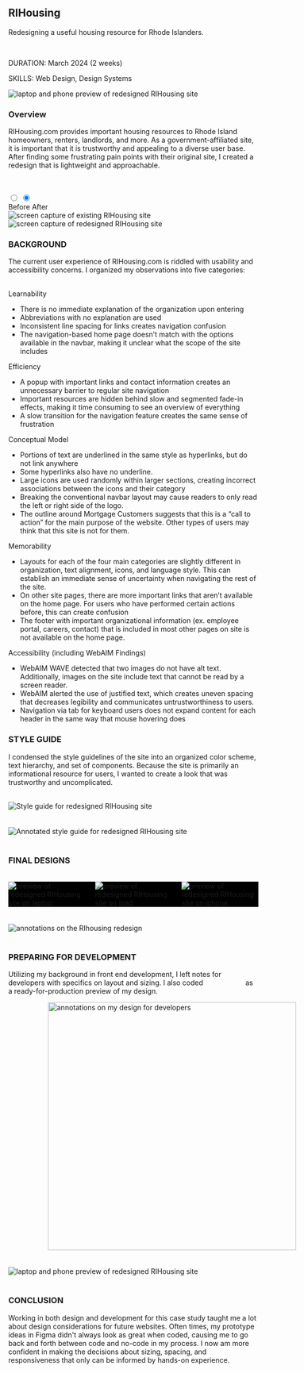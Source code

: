 
<div class="flex-row">
<div class="flex-1 flex-center">

<div>

## RIHousing

Redesigning a useful housing resource for Rhode Islanders.

<br>

<span class="grey">DURATION: </span> March 2024 (2 weeks)

<span class="grey">SKILLS: </span> Web Design, Design Systems

</div>

</div>

<div class="flex-1">
<img class="rounded" src='./images/rihousing/preview.png' alt="laptop and phone preview of redesigned RIHousing site"></img>

</div>

</div>

### Overview

RIHousing.com provides important housing resources to Rhode Island homeowners, renters, landlords, and more. As a government-affiliated site, it is important that it is trustworthy and appealing to a diverse user base. After finding some frustrating pain points with their original site, I created a redesign that is lightweight and approachable.

<br>
<br>





<div class="tabs">
  <input type="radio" id="tabset1-before" name="tabset-1">
  <input type="radio" id="tabset1-after" name="tabset-1" checked>

  <div class="tab-labels">
    <label for="tabset1-before" tabindex=0>Before</label>
    <label for="tabset1-after" tabindex=0>After</label>
  </div>



  <div class="tab-content content-before">

<div style="margin: auto" class="flex-1">
<img class="rounded" src='./images/rihousing/rihousing-old.png' alt="screen capture of existing RIHousing site">
  </div>
  </div>
  <div class="tab-content content-after">
<div style="margin: auto" class="flex-1">
<img class="rounded" src='./images/rihousing/rihousing-after.png' alt="screen capture of redesigned RIHousing site"></img>
  </div>
</div>
</div>













<!-- 
<img class="rounded" src='./images/rihousing/rihousing-old.png' alt="screen capture of existing RIHousing site">

<div style="font-size: 14px; color: white; padding-top: 10px; display: flex; justify-content: center">

*How RIHousing.com currently appears on my 13" laptop*

</div> -->

### BACKGROUND

The current user experience of RIHousing.com is riddled with usability and accessibility concerns. I organized my observations into five categories:
<br />
<br />

<div class="highlight-grid">
<div class="font-lg">
Learnability
</div>

<div>

- There is no immediate explanation of the organization upon entering
- Abbreviations with no explanation are used
- Inconsistent line spacing for links creates navigation confusion
- The navigation-based home page doesn’t match with the options available in the navbar, making it unclear what the scope of the site includes

</div>
</div>




<div class="highlight-grid">
<div class="font-lg">
Efficiency
</div>

<div>

- A popup with important links and contact information creates an unnecessary barrier to regular site navigation
- Important resources are hidden behind slow and segmented fade-in effects, making it time consuming to see an overview of everything
- A slow transition for the navigation feature creates the same sense of frustration

</div>
</div>




<div class="highlight-grid">
<div class="font-lg">
Conceptual Model
</div>

<div>

- Portions of text are underlined in the same style as hyperlinks, but do not link anywhere
- Some hyperlinks also have no underline.
- Large icons are used randomly within larger sections, creating incorrect associations between the icons and their category
- Breaking the conventional navbar layout may cause readers to only read the left or right side of the logo.
- The outline around Mortgage Customers suggests that this is a “call to action” for the main purpose of the website. Other types of users may think that this site is not for them.

</div>
</div>





<div class="highlight-grid">
<div class="font-lg">
Memorability
</div>

<div>

- Layouts for each of the four main categories are slightly different in organization, text alignment, icons, and language style. This can establish an immediate sense of uncertainty when navigating the rest of the site.
- On other site pages, there are more important links that aren’t available on the home page. For users who have performed certain actions before, this can create confusion
- The footer with important organizational information (ex. employee portal, careers, contact) that is included in most other pages on site is not available on the home page.

</div>
</div>



<div class="highlight-grid">
<div class="font-lg">
Accessibility (including WebAIM Findings)</div>

<div>

- WebAIM WAVE detected that two images do not have alt text. Additionally, images on the site include text that cannot be read by a screen reader.
- WebAIM alerted the use of justified text, which creates uneven spacing that decreases legibility and communicates untrustworthiness to users.
- Navigation via tab for keyboard users does not expand content for each header in the same way that mouse hovering does

</div>
</div>

### STYLE GUIDE

I condensed the style guidelines of the site into an organized color scheme, text hierarchy, and set of components. Because the site is primarily an informational resource for users, I wanted to create a look that was trustworthy and uncomplicated.

<br />

<img class="rounded" src='./images/rihousing/style-guide.png' alt="Style guide for redesigned RIHousing site">

<br> 
<br> 

<br>

<img class="rounded" src='./images/rihousing/style-guide-annotated.png' alt="Annotated style guide for redesigned RIHousing site">

<br />
<br />

### FINAL DESIGNS

<br />

<div class="rounded" style="display: grid; grid-template-columns: 1fr 1fr 1fr; align-items: center; gap: 20px; background-color: black">

<img class="rounded flex-1" src='./images/rihousing/laptop.png' alt="preview of redesigned RIHousing site on laptop">

<img class="rounded flex-1" src='./images/rihousing/ipad.png' alt="preview of redesigned RIHousing site on ipad">

<img class="rounded flex-1" src='./images/rihousing/iphone.png' alt="preview of redesigned RIHousing site on iphone">

</div>

<br />
<br />
<div>

<img src='./images/rihousing/redesign-notes.png' alt="annotations on the RIhousing redesign">

<br>
<br>

<div class="flex-row">
<div class="flex-1 flex-center">
<div>

### PREPARING FOR DEVELOPMENT

Utilizing my background in front end development, I left notes for developers with specifics on layout and sizing. I also coded <a href="https://ocarson1.github.io/rihousing/" style="color: white">this live site</a> as a ready-for-production preview of my design.

</div>

</div>
<div class="flex-1">
<img style="height: 500px; transform: translateX(80px)" src="./images/rihousing/code-annotations.png" alt="annotations on my design for developers">
</div>
</div>
</div>

<br>

<br>

<div style="margin: auto">
<img class="rounded" src='./images/rihousing/preview.png' alt="laptop and phone preview of redesigned RIHousing site"></img>
</div>

<br>

### CONCLUSION

Working in both design and development for this case study taught me a lot about design considerations for future websites. Often times, my prototype ideas in Figma didn't always look as great when coded, causing me to go back and forth between code and no-code in my process. I now am more confident in making the decisions about sizing, spacing, and responsiveness that only can be informed by hands-on experience.